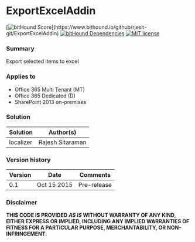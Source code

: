 # ExportExcelAddin
[![bitHound Score](https://www.bithound.io/github/rjesh-git/localization/badges/score.svg?)](https://www.bithound.io/github/rjesh-git/ExportExcelAddin)
[![bitHound Dependencies](https://www.bithound.io/github/rjesh-git/localization/badges/dependencies.svg)](https://www.bithound.io/github/rjesh-git/ExportExcelAddin/master/dependencies/npm)
[![MIT license](https://img.shields.io/npm/l/express.svg)](https://github.com/rjesh-git/ExportExcelAddin/blob/master/LICENSE)


### Summary ###
Export selected items to excel

### Applies to ###
-  Office 365 Multi Tenant (MT)
-  Office 365 Dedicated (D)
-  SharePoint 2013 on-premises


### Solution ###
Solution | Author(s)
---------|----------
localizer | Rajesh Sitaraman

### Version history ###
Version  | Date | Comments
---------| -----| --------
0.1  | Oct 15 2015 | Pre-release

### Disclaimer ###
**THIS CODE IS PROVIDED *AS IS* WITHOUT WARRANTY OF ANY KIND, EITHER EXPRESS OR IMPLIED, INCLUDING ANY IMPLIED WARRANTIES OF FITNESS FOR A PARTICULAR PURPOSE, MERCHANTABILITY, OR NON-INFRINGEMENT.**


